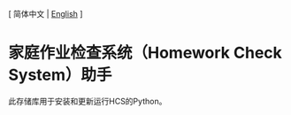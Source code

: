 [ 简体中文 | [English][en-us] ]
# 家庭作业检查系统（Homework Check System）助手
此存储库用于安装和更新运行HCS的Python。

[en-us]:https://https://github.com/QYF-RYCBStudio/HCS-Helper/README.md
